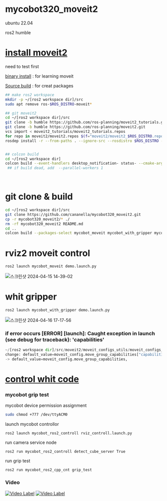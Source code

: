 # mycobot320_moveit2

 ubuntu 22.04 
 
 ros2 humble
  
# [install moveit2](https://moveit.picknik.ai/main/doc/tutorials/getting_started/getting_started.html) 

need to test first

[binary install](https://moveit.ros.org/install-moveit2/source/) : for learning moveit

[Source build](https://moveit.ros.org/install-moveit2/source/)   : for creat packages

```bash
## make ros2 workspace
mkdir -p ~/[ros2 workspace dir]/src
sudo apt remove ros-$ROS_DISTRO-moveit*

## git moveit2
cd ~/[ros2 workspace dir]/src
git clone -b humble https://github.com/ros-planning/moveit2_tutorials.git
git clone -b humble https://github.com/ros-planning/moveit2.git
vcs import < moveit2_tutorials/moveit2_tutorials.repos
for repo in moveit2/moveit2.repos $(f="moveit2/moveit2_$ROS_DISTRO.repos"; test -r $f && echo $f); do vcs import < "$repo"; done
rosdep install -r --from-paths . --ignore-src --rosdistro $ROS_DISTRO -y


## colcon build
cd ~/[ros2 workspace dir]
colcon build --event-handlers desktop_notification- status- --cmake-args -DCMAKE_BUILD_TYPE=Release
 ## if build dead, add  --parallel-workers 1




```

# git clone & build
```bash
cd ~/[ros2 workspace dir]/src
git clone https://github.com/cananella/mycobot320_moveit2.git
cp -r mycobot320_moveit2/* ./
rm -rf mycobot320_moveit2 README.md
cd ..
colcon build --packages-select mycobot_moveit mycobot_with_gripper mycobot_ros2_controll hello_moveit
```
  
# rviz2 moveit control
```bash
ros2 launch mycobot_moveit demo.launch.py
```
![스크린샷 2024-04-15 14-39-02](https://github.com/cananella/mycobot320_moveit2/assets/97207725/513f9e2b-324d-4975-a475-a678b560ddee)

# whit gripper
```bash
ros2 launch mycobot_with_gripper demo.launch.py
```
![스크린샷 2024-04-16 17-17-56](https://github.com/cananella/mycobot320_moveit2/assets/97207725/d1460766-ea21-4d49-9203-a1ba5bb1340c)

 
### if error occurs [ERROR] [launch]: Caught exception in launch (see debug for traceback): 'capabilities'
```python
~/[ros2 workspace dir]/src/moveit2/moveit_configs_utils/moveit_configs_utils/launches.py line:203
change: default_value=moveit_config.move_group_capabilities["capabilities"],
-> default_value=moveit_config.move_group_capabilities,
```
 
# [control whit code](https://moveit.picknik.ai/main/doc/tutorials/your_first_project/your_first_project.html)

### mycobot grip test

mycobot device permission assignment

```bash
sudo chmod +777 /dev/ttyACM0 
```

launch mycobot controllor
```
ros2 launch mycobot_ros2_controll rviz_controll.launch.py
```

run camera service node
```
ros2 run mycobot_ros2_controll detect_cube_server True
```

run grip test
```
ros2 run mycobot_ros2_cpp_cnt grip_test 
```

### Video
[![Video Label](http://img.youtube.com/vi/w1PpFvG0kvA/0.jpg)](https://youtu.be/w1PpFvG0kvA)
[![Video Label](http://img.youtube.com/vi/8nvSbYxliNI/0.jpg)](https://youtu.be/8nvSbYxliNI)


